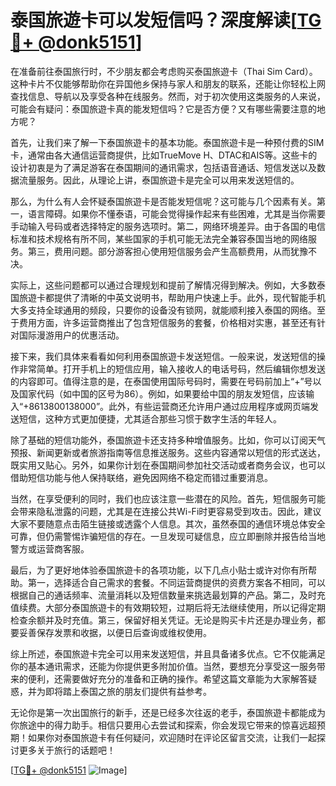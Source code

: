 # 泰国旅遊卡可以发短信吗？深度解读[[TG💪+ @donk5151](https://t.me/s/donk5151)]

在准备前往泰国旅行时，不少朋友都会考虑购买泰国旅遊卡（Thai Sim Card）。这种卡片不仅能够帮助你在异国他乡保持与家人和朋友的联系，还能让你轻松上网查找信息、导航以及享受各种在线服务。然而，对于初次使用这类服务的人来说，可能会有疑问：泰国旅遊卡真的能发短信吗？它是否方便？又有哪些需要注意的地方呢？

首先，让我们来了解一下泰国旅遊卡的基本功能。泰国旅遊卡是一种预付费的SIM卡，通常由各大通信运营商提供，比如TrueMove H、DTAC和AIS等。这些卡的设计初衷是为了满足游客在泰国期间的通讯需求，包括语音通话、短信发送以及数据流量服务。因此，从理论上讲，泰国旅遊卡是完全可以用来发送短信的。

那么，为什么有人会怀疑泰国旅遊卡是否能发短信呢？这可能与几个因素有关。第一，语言障碍。如果你不懂泰语，可能会觉得操作起来有些困难，尤其是当你需要手动输入号码或者选择特定的服务选项时。第二，网络环境差异。由于各国的电信标准和技术规格有所不同，某些国家的手机可能无法完全兼容泰国当地的网络服务。第三，费用问题。部分游客担心使用短信服务会产生高额费用，从而犹豫不决。

实际上，这些问题都可以通过合理规划和提前了解情况得到解决。例如，大多数泰国旅遊卡都提供了清晰的中英文说明书，帮助用户快速上手。此外，现代智能手机大多支持全球通用的频段，只要你的设备没有锁网，就能顺利接入泰国的网络。至于费用方面，许多运营商推出了包含短信服务的套餐，价格相对实惠，甚至还有针对国际漫游用户的优惠活动。

接下来，我们具体来看看如何利用泰国旅遊卡发送短信。一般来说，发送短信的操作非常简单。打开手机上的短信应用，输入接收人的电话号码，然后编辑你想发送的内容即可。值得注意的是，在泰国使用国际号码时，需要在号码前加上“+”号以及国家代码（如中国的区号为86）。例如，如果要给中国的朋友发短信，应该输入“+8613800138000”。此外，有些运营商还允许用户通过应用程序或网页端发送短信，这种方式更加便捷，尤其适合那些习惯于数字生活的年轻人。

除了基础的短信功能外，泰国旅遊卡还支持多种增值服务。比如，你可以订阅天气预报、新闻更新或者旅游指南等信息推送服务。这些内容通常以短信的形式送达，既实用又贴心。另外，如果你计划在泰国期间参加社交活动或者商务会议，也可以借助短信功能与他人保持联络，避免因网络不稳定而错过重要消息。

当然，在享受便利的同时，我们也应该注意一些潜在的风险。首先，短信服务可能会带来隐私泄露的问题，尤其是在连接公共Wi-Fi时更容易受到攻击。因此，建议大家不要随意点击陌生链接或透露个人信息。其次，虽然泰国的通信环境总体安全可靠，但仍需警惕诈骗短信的存在。一旦发现可疑信息，应立即删除并报告给当地警方或运营商客服。

最后，为了更好地体验泰国旅遊卡的各项功能，以下几点小贴士或许对你有所帮助。第一，选择适合自己需求的套餐。不同运营商提供的资费方案各不相同，可以根据自己的通话频率、流量消耗以及短信数量来挑选最划算的产品。第二，及时充值续费。大部分泰国旅遊卡的有效期较短，过期后将无法继续使用，所以记得定期检查余额并及时充值。第三，保留好相关凭证。无论是购买卡片还是办理业务，都要妥善保存发票和收据，以便日后查询或维权使用。

综上所述，泰国旅遊卡完全可以用来发送短信，并且具备诸多优点。它不仅能满足你的基本通讯需求，还能为你提供更多附加价值。当然，要想充分享受这一服务带来的便利，还需要做好充分的准备和正确的操作。希望这篇文章能为大家解答疑惑，并为即将踏上泰国之旅的朋友们提供有益参考。

无论你是第一次出国旅行的新手，还是已经多次往返的老手，泰国旅遊卡都能成为你旅途中的得力助手。相信只要用心去尝试和探索，你会发现它带来的惊喜远超预期！如果你对泰国旅遊卡有任何疑问，欢迎随时在评论区留言交流，让我们一起探讨更多关于旅行的话题吧！

[[TG💪+ @donk5151](https://t.me/s/donk5151) ![Image](https://i.postimg.cc/rwNCRYN7/Snipaste-2025-04-30-17-27-05.png)]